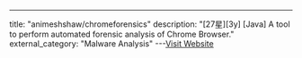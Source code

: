 ---
title: "animeshshaw/chromeforensics"
description: "[27星][3y] [Java]  A tool to perform automated forensic analysis of Chrome Browser."
external_category: "Malware Analysis"
---[Visit Website](https://github.com/animeshshaw/chromeforensics)

